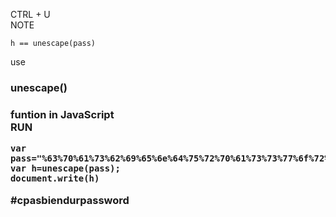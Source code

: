 CTRL + U <br>
NOTE

    h == unescape(pass)

use <h3>unescape()<h3> funtion in JavaScript <br>
RUN

    var pass="%63%70%61%73%62%69%65%6e%64%75%72%70%61%73%73%77%6f%72%64";
    var h=unescape(pass);
    document.write(h)

#cpasbiendurpassword
